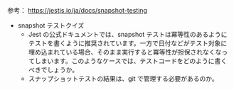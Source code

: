 参考：
https://jestjs.io/ja/docs/snapshot-testing

- snapshot テストクイズ
  - Jest の公式ドキュメントでは、snapshot テストは冪等性のあるようにテストを書くように推奨されています。一方で日付などがテスト対象に埋め込まれている場合、そのまま実行すると冪等性が担保されなくなってしまいます。このようなケースでは、テストコードをどのように書くべきでしょうか。
  - スナップショットテストの結果は、git で管理する必要があるのか。
